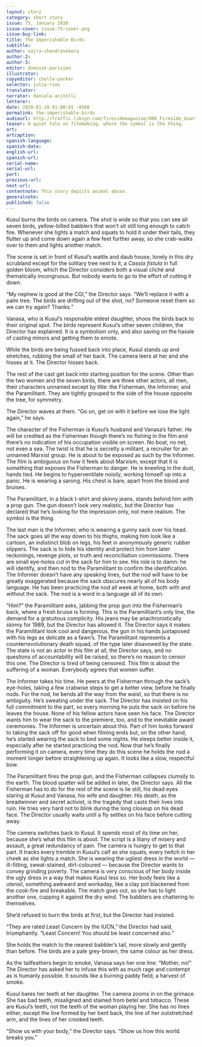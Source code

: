```yaml
---
layout: story
category: short story
issue: 75, January 2020
issue-cover: issue-75-cover.png
issue-buy-link:
title: The Imperishable Birds
subtitle:
author: vajra-chandrasekera
author-2:
author-3:
editor: dominik-parisien
illustrator:
copyeditor: chelle-parker
selector: julia-rios
translator:
narrator: daniela-acitelli
letterer:
date: 2020-01-28 01:00:01 -0500
permalink: the-imperishable-birds
audiourl: http://traffic.libsyn.com/firesidemagazine/006_Fireside_Quarterly_The_Imperishable_Birds.mp3
teaser: A quiet tale on filmmaking, where the symbol is the thing.
art:
artcaption:
spanish-language:
spanish-date:
english-url:
spanish-url:
serial-name:
serial-url:
part:
previous-url:
next-url:
contentnote: This story depicts animal abuse.
generalnote:
published: false
---
```

Kusul burns the birds on camera. The shot is wide so that you can see all seven birds, yellow-billed babblers that won’t sit still long enough to catch fire. Whenever she lights a match and squats to hold it under their tails, they flutter up and come down again a few feet further away, so she crab-walks over to them and lights another match.

The scene is set in front of Kusul’s wattle and daub house, lonely in this dry scrubland except for the solitary tree next to it, a _Cassia fistula_ in full golden bloom, which the Director considers both a visual cliché and thematically incongruous. But nobody wants to go to the effort of cutting it down.

“My nephew is good at the CGI,” the Director says. “We’ll replace it with a palm tree. The birds are drifting out of the shot, no? Someone reset them so we can try again? Thanks.”

Vanasa, who is Kusul’s responsible eldest daughter, shoos the birds back to their original spot. The birds represent Kusul’s other seven children, the Director has explained. It is a symbolism only, and also saving on the hassle of casting minors and getting them to emote.

While the birds are being fussed back into place, Kusul stands up and stretches, rubbing the small of her back. The camera leers at her and she hisses at it. The Director hisses back.

The rest of the cast get back into starting position for the scene. Other than the two women and the seven birds, there are three other actors, all men, their characters unnamed except by title: the Fisherman, the Informer, and the Paramilitant. They are tightly grouped to the side of the house opposite the tree, for symmetry.

The Director waves at them. “Go on, get on with it before we lose the light again,” he says.

The character of the Fisherman is Kusul’s husband and Vanasa’s father. He will be credited as the Fisherman though there’s no fishing in the film and there’s no indication of his occupation visible on screen. No boat, no net, not even a sea. The twist is that he is secretly a militant, a recruiter for an unnamed Marxist group. He is about to be exposed as such by the Informer. The film is ambiguous on how it feels about Marxism, except that it is something that exposes the Fisherman to danger. He is kneeling in the dust, hands tied. He begins to hyperventilate noisily, working himself up into a panic. He is wearing a sarong. His chest is bare, apart from the blood and bruises.

The Paramilitant, in a black t-shirt and skinny jeans, stands behind him with a prop gun. The gun doesn’t look very realistic, but the Director has declared that he’s looking for the impression only, not mere realism. The symbol is the thing.

The last man is the Informer, who is wearing a gunny sack over his head. The sack goes all the way down to his thighs, making him look like a cartoon, an indistinct blob on legs, his feet in anonymously generic rubber slippers. The sack is to hide his identity and protect him from later reckonings, revenge plots, or truth and reconciliation commissions. There are small eye-holes cut in the sack for him to see. His role is to damn: he will identify, and then nod to the Paramilitant to confirm the identification. The Informer doesn’t have any speaking lines, but the nod will have to be greatly exaggerated because the sack obscures nearly all of his body language. He has been practicing the nod all week at home, both with and without the sack. The nod is a word in a language all of its own.

“Him?” the Paramilitant asks, jabbing the prop gun into the Fisherman’s back, where a fresh bruise is forming. This is the Paramilitant’s only line, the demand for a gratuitous complicity. His jeans may be anachronistically skinny for 1989, but the Director has allowed it. The Director says it makes the Paramilitant look cool and dangerous, the gun in his hands juxtaposed with his legs as delicate as a fawn’s. The Paramilitant represents a counterrevolutionary death squad, of the type later disavowed by the state. The state is not an actor in this film at all, the Director says, and no questions of accountability will be raised, so there’s no reason to censor this one. The Director is tired of being censored. This film is about the suffering of a woman. Everybody agrees that women suffer.

The Informer takes his time. He peers at the Fisherman through the sack’s eye-holes, taking a few crabwise steps to get a better view, before he finally nods. For the nod, he bends all the way from the waist, so that there is no ambiguity. He’s sweating under the sack. The Director has insisted on his full commitment to the part, so every morning he puts the sack on before he leaves the house. None of his fellow actors have seen his face. The Director wants him to wear the sack to the premiere, too, and to the inevitable award ceremonies. The Informer is uncertain about this. Part of him looks forward to taking the sack off for good when filming ends but, on the other hand, he’s started wearing the sack to bed some nights. He sleeps better inside it, especially after he started practicing the nod. Now that he’s finally performing it on camera, every time they do this scene he holds the nod a moment longer before straightening up again. It looks like a slow, respectful bow.

The Paramilitant fires the prop gun, and the Fisherman collapses clumsily to the earth. The blood spatter will be added in later, the Director says. All the Fisherman has to do for the rest of the scene is lie still, his dead eyes staring at Kusul and Vanasa, his wife and daughter. His death, as the breadwinner and secret activist, is the tragedy that casts their lives into ruin. He tries very hard not to blink during the long closeup on his dead face. The Director usually waits until a fly settles on his face before cutting away.

The camera switches back to Kusul. It spends most of its time on her, because she’s what this film is about. The script is a litany of misery and assault, a great redundancy of pain. The camera is hungry to get to that part. It tracks every tremble in Kusul’s calf as she squats, every twitch in her cheek as she lights a match. She is wearing the ugliest dress in the world — ill-fitting, sweat-stained, dirt-coloured — because the Director wants to convey grinding poverty. The camera is very conscious of her body inside the ugly dress in a way that makes Kusul less so. Her body feels like a utensil, something awkward and workaday, like a clay pot blackened from the cook-fire and breakable. The match goes out, so she has to light another one, cupping it against the dry wind. The babblers are chattering to themselves.

She’d refused to burn the birds at first, but the Director had insisted.

“They are rated Least Concern by the IUCN,” the Director had said, triumphantly. “Least Concern! You should be least concerned also.”

She holds the match to the nearest babbler’s tail, more slowly and gently than before. The birds are a pale grey-brown, the same colour as her dress.

As the tailfeathers begin to smoke, Vanasa says her one line: “Mother, no!” The Director has asked her to infuse this with as much rage and contempt as is humanly possible. It sounds like a burning paddy field, a harvest of smoke.

Kusul bares her teeth at her daughter. The camera zooms in on the grimace. She has bad teeth, misaligned and stained from betel and tobacco. These are Kusul’s teeth, not the teeth of the woman playing her. She has no lines either, except the line formed by her bent back, the line of her outstretched arm, and the lines of her crooked teeth.

“Show us with your body,” the Director says. “Show us how this world breaks you.”
